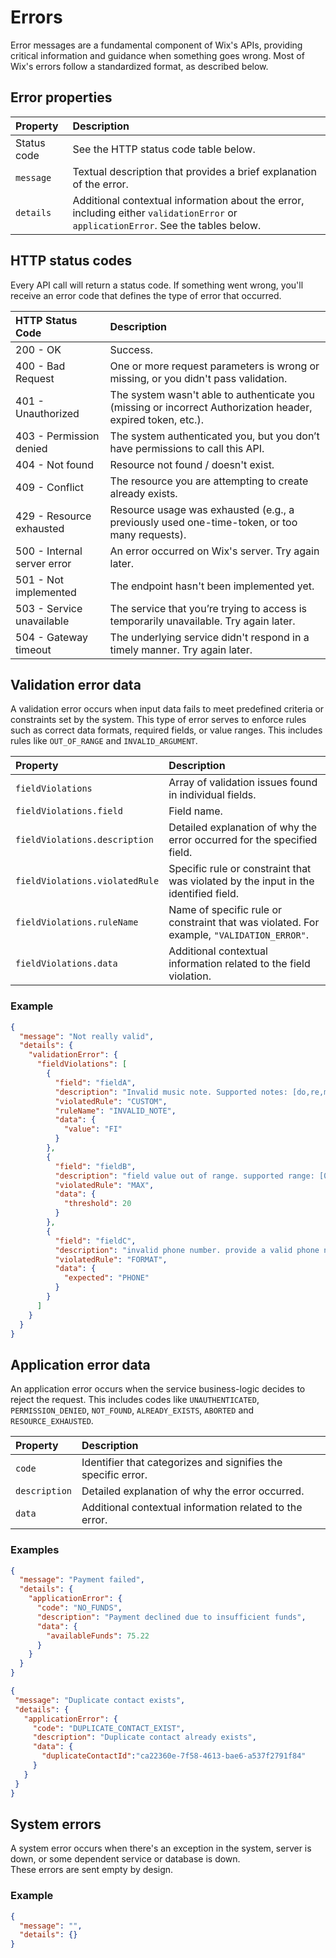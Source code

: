 # Errors
Error messages are a fundamental component of Wix's APIs, providing critical information and guidance when something goes wrong. 
Most of Wix's errors follow a standardized format, as described below.

## Error properties
| Property | Description | 
| :-------------- | :------- |  
| Status code | See the HTTP status code table below. |
| `message` | Textual description that provides a brief explanation of the error. |
| `details` | Additional contextual information about the error, including either `validationError` or `applicationError`. See the tables below. |

## HTTP status codes
Every API call will return a status code. If something went wrong, you'll receive an error code that defines the type of error that occurred. 

| HTTP Status Code | Description | 
| :-------------- | :------- |  
| 200 - OK | Success. |
| 400 - Bad Request | One or more request parameters is wrong or missing, or you didn't pass validation. |
| 401 - Unauthorized | The system wasn't able to authenticate you (missing or incorrect Authorization header, expired token, etc.). |
| 403 - Permission denied | The system authenticated you, but you don’t have permissions to call this API. |
| 404 - Not found | Resource not found / doesn't exist. |
| 409 - Conflict | The resource you are attempting to create already exists. |
| 429 - Resource exhausted | Resource usage was exhausted (e.g., a previously used one-time-token, or too many requests). |
| 500 - Internal server error | An error occurred on Wix's server. Try again later. |
| 501 - Not implemented | The endpoint hasn't been implemented yet. |
| 503 - Service unavailable | The service that you’re trying to access is temporarily unavailable. Try again later. |
| 504 - Gateway timeout | The underlying service didn't respond in a timely manner. Try again later. |

## Validation error data
A validation error occurs when input data fails to meet predefined criteria or constraints set by the system. This type of error serves to enforce rules such as correct data formats, required fields, or value ranges. This includes rules like `OUT_OF_RANGE` and `INVALID_ARGUMENT`.

| Property | Description | 
| :-------------- | :------- |  
| `fieldViolations` | Array of validation issues found in individual fields. |
| `fieldViolations.field` | Field name. |
| `fieldViolations.description` | Detailed explanation of why the error occurred for the specified field. |
| `fieldViolations.violatedRule` | Specific rule or constraint that was violated by the input in the identified field. |
| `fieldViolations.ruleName` | Name of specific rule or constraint that was violated. For example, `"VALIDATION_ERROR"`.  |
| `fieldViolations.data` | Additional contextual information related to the field violation.  |


### Example
```json
{
  "message": "Not really valid",
  "details": {
    "validationError": {
      "fieldViolations": [
        {
          "field": "fieldA",
          "description": "Invalid music note. Supported notes: [do,re,mi,fa,sol,la,ti]",
          "violatedRule": "CUSTOM",
          "ruleName": "INVALID_NOTE",
          "data": {
            "value": "FI"
          }
        },
        {
          "field": "fieldB",
          "description": "field value out of range. supported range: [0-20]",
          "violatedRule": "MAX",
          "data": {
            "threshold": 20
          }
        },
        {
          "field": "fieldC",
          "description": "invalid phone number. provide a valid phone number of size: [7-12], supported characters: [0-9, +, -, (, )]",
          "violatedRule": "FORMAT",
          "data": {
            "expected": "PHONE"
          }
        }
      ]
    }
  }
}
```

## Application error data
An application error occurs when the service business-logic decides to reject the request. This includes codes like `UNAUTHENTICATED`, `PERMISSION_DENIED`, `NOT_FOUND`, `ALREADY_EXISTS`, `ABORTED` and `RESOURCE_EXHAUSTED`.

| Property | Description | 
| :-------------- | :------- |    
| `code` | Identifier that categorizes and signifies the specific error. |
| `description` | Detailed explanation of why the error occurred. |
| `data` | Additional contextual information related to the error. |

### Examples
```json
{
  "message": "Payment failed",
  "details": {
    "applicationError": {
      "code": "NO_FUNDS",
      "description": "Payment declined due to insufficient funds",
      "data": {
        "availableFunds": 75.22
      }
    }
  }
}
```
```json
{
 "message": "Duplicate contact exists",
 "details": {
   "applicationError": {
     "code": "DUPLICATE_CONTACT_EXIST",
     "description": "Duplicate contact already exists",
     "data": {
       "duplicateContactId":"ca22360e-7f58-4613-bae6-a537f2791f84"
     }
   }
 }
}
```
## System errors
A system error occurs when there's an exception in the system, server is down, or some dependent service or database is down.  
These errors are sent empty by design.

### Example
```json
{
  "message": "",
  "details": {}
} 
```
